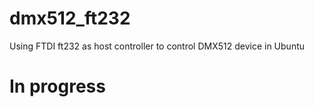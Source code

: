 # dmx512_ft232
Using FTDI ft232 as host controller to control DMX512 device in Ubuntu

# In progress
